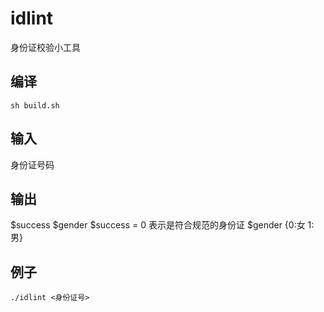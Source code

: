 idlint
======

身份证校验小工具

## 编译

    sh build.sh

## 输入
身份证号码
## 输出
$success $gender
$success = 0  表示是符合规范的身份证
$gender  {0:女 1:男}

## 例子

    ./idlint <身份证号>
    